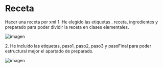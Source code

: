 
# Receta
Hacer una receta por xml 
<primerPaso>1. He elegido las etiquetas . receta, ingredientes y preparado para poder dividir la receta en clases elementales.</primerPaso>

![imagen](https://user-images.githubusercontent.com/91209043/135649756-f9b6be30-758f-487e-999a-05ec3603fdb0.png)
  
  
  <segundoPaso>2. He incluido las etiquetas, paso1, paso2, paso3 y pasoFinal para poder estructural mejor el apartado de preparado.</segundoPaso>
  
  
  
![imagen](https://user-images.githubusercontent.com/91209043/135650403-2332d58a-1878-46ca-baa5-8d7f8c298669.png)
